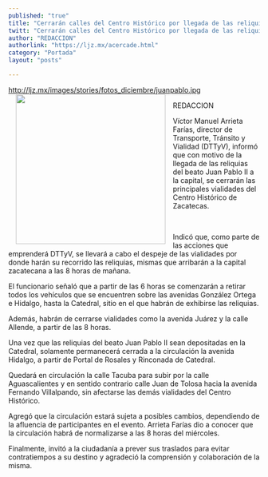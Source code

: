```yaml
---
published: "true"
title: "Cerrarán calles del Centro Histórico por llegada de las reliquias de Juan Pablo II"
twitt: "Cerrarán calles del Centro Histórico por llegada de las reliquias de Juan Pablo II"
author: "REDACCION"
authorlink: "https://ljz.mx/acercade.html"
category: "Portada"
layout: "posts"

---
```

http://ljz.mx/images/stories/fotos_diciembre/juanpablo.jpg
[<img src="http://ljz.mx/images/stories/fotos_diciembre/juanpablo.jpg" border="0" width="300" style="float: left; margin-left: 15px; margin-right: 15px;" />][1]


  REDACCION



  Víctor Manuel Arrieta Farías, director de Transporte, Tránsito y Vialidad (DTTyV), informó que con motivo de la llegada de las reliquias del beato Juan Pablo II a la capital, se cerrarán las principales vialidades del Centro Histórico de Zacatecas.


 


  Indicó que, como parte de las acciones que emprenderá DTTyV, se llevará a cabo el despeje de las vialidades por donde harán su recorrido las reliquias, mismas que arribarán a la capital zacatecana a las 8 horas de mañana.



  El funcionario señaló que a partir de las 6 horas se comenzarán a retirar todos los vehículos que se encuentren sobre las avenidas González Ortega e Hidalgo, hasta la Catedral, sitio en el que habrán de exhibirse las reliquias.



  Además, habrán de cerrarse vialidades como la avenida Juárez y la calle Allende, a partir de las 8 horas.



  Una vez que las reliquias del beato Juan Pablo II sean depositadas en la Catedral, solamente permanecerá cerrada a la circulación la avenida Hidalgo, a partir de Portal de Rosales y Rinconada de Catedral.



  Quedará en circulación la calle Tacuba para subir por la calle Aguascalientes y en sentido contrario calle Juan de Tolosa hacia la avenida Fernando Villalpando, sin afectarse las demás vialidades del Centro Histórico.



  Agregó que la circulación estará sujeta a posibles cambios, dependiendo de la afluencia de participantes en el evento. Arrieta Farías dio a conocer que la circulación habrá de normalizarse a las 8 horas del miércoles.



  Finalmente, invitó a la ciudadanía a prever sus traslados para evitar contratiempos a su destino y agradeció la comprensión y colaboración de la misma.


 [1]: index.php?option=com_content&view=article&id=10708:cerraran-calles-del-centro-historico-por-llegada-de-las-reliquias-de-juan-pablo-ii&catid=75:sociedad-y-justicia&Itemid=129
